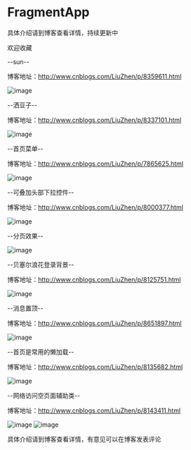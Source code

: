 # FragmentApp
具体介绍请到博客查看详情，持续更新中

欢迎收藏

--sun--

博客地址：http://www.cnblogs.com/LiuZhen/p/8359611.html

![image](https://github.com/1024477951/FragmentApp/blob/master/app/src/main/gif/sun.gif)

--洒豆子--

博客地址：http://www.cnblogs.com/LiuZhen/p/8337101.html

![image](https://github.com/1024477951/FragmentApp/blob/master/app/src/main/gif/beans.gif)

--首页菜单--

博客地址：http://www.cnblogs.com/LiuZhen/p/7865625.html

![image](https://github.com/1024477951/FragmentApp/blob/master/app/src/main/gif/menu.gif)

--可叠加头部下拉控件--

博客地址：http://www.cnblogs.com/LiuZhen/p/8000377.html

![image](https://github.com/1024477951/FragmentApp/blob/master/app/src/main/gif/pull4.gif)

--分页效果--

![image](https://github.com/1024477951/FragmentApp/blob/master/app/src/main/gif/page.gif)

--贝塞尔浪花登录背景--

博客地址：http://www.cnblogs.com/LiuZhen/p/8125751.html

![image](https://github.com/1024477951/FragmentApp/blob/master/app/src/main/gif/water.gif)

--消息置顶--

博客地址：http://www.cnblogs.com/LiuZhen/p/8651897.html

![image](https://github.com/1024477951/FragmentApp/blob/master/app/src/main/gif/top.gif)

--首页是常用的懒加载--

博客地址：http://www.cnblogs.com/LiuZhen/p/8135682.html

![image](https://github.com/1024477951/FragmentApp/blob/master/app/src/main/gif/lazy.gif)

--网络访问空页面辅助类--

博客地址：http://www.cnblogs.com/LiuZhen/p/8143411.html

![image](https://github.com/1024477951/FragmentApp/blob/master/app/src/main/gif/empty.gif)
![image](https://github.com/1024477951/FragmentApp/blob/master/app/src/main/gif/loading.gif)

具体介绍请到博客查看详情，有意见可以在博客发表评论
